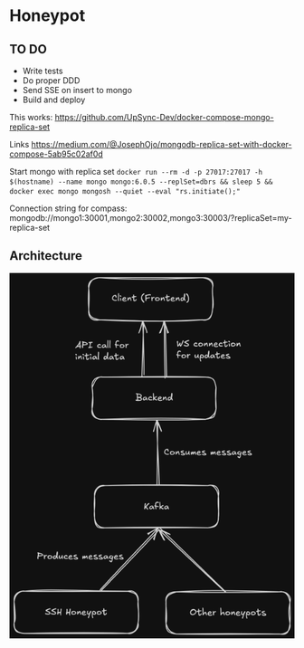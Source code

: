 # Honeypot

## TO DO

- Write tests
- Do proper DDD
- Send SSE on insert to mongo
- Build and deploy

This works:
https://github.com/UpSync-Dev/docker-compose-mongo-replica-set

Links
https://medium.com/@JosephOjo/mongodb-replica-set-with-docker-compose-5ab95c02af0d

Start mongo with replica set
`docker run --rm -d -p 27017:27017 -h $(hostname) --name mongo mongo:6.0.5 --replSet=dbrs && sleep 5 && docker exec mongo mongosh --quiet --eval "rs.initiate();"`

Connection string for compass:
mongodb://mongo1:30001,mongo2:30002,mongo3:30003/?replicaSet=my-replica-set



## Architecture

![architecture](./docs/architecture.png)
